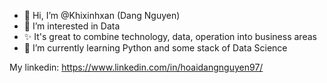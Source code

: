 - 👋 Hi, I’m @Khixinhxan (Dang Nguyen)
- 👀 I’m interested in Data
- ✨ It's great to combine technology, data, operation into business areas
- 🌱 I’m currently learning Python and some stack of Data Science

My linkedin: https://www.linkedin.com/in/hoaidangnguyen97/
<!---
Khixinhxan/Khixinhxan is a ✨ special ✨ repository because its `README.md` (this file) appears on your GitHub profile.
You can click the Preview link to take a look at your changes.
--->
